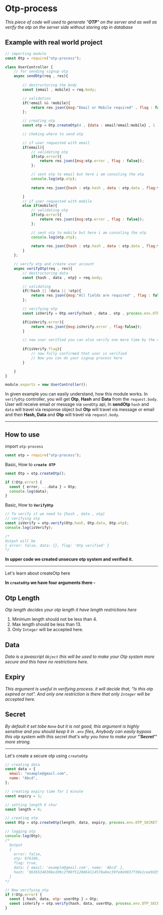 # Otp-process

_This piece of code will used to generate "**OTP**" on the server and as well as verify the otp on the server side without storing otp in database_

## Example with real world project

```javascript
// importing module
const Otp = require("otp-process");

class UserController {
    // for sending signup otp
    async sendOtp(req , res){
        
        // destructuring the body
        const {email , mobile} = req.body;

        // validation
        if(!email && !mobile){
            return res.json({msg:"Email or Mobile required" , flag : false});
        };

        // creating otp
        const otp = Otp.createOtp(4 , {data : email?email:mobile} , 1 , process.env.OTP_SECRET);

        // cheking where to send otp

        // if user requested with email
        if(email){
            // validating otp
            if(otp.error){
                return res.json({msg:otp.error , flag : false});
            };

            // sent otp to email but here i am consoling the otp
            console.log(otp.otp);
            
            return res.json({hash : otp.hash , data : otp.data , flag:true});

        }
        // if user requested with mobile
        else if(mobile){
            // validating otp
            if(otp.error){
                return res.json({msg:otp.error , flag : false});
            };

            // sent otp to mobile but here i am consoling the otp
            console.log(otp.otp);
            
            return res.json({hash : otp.hash , data : otp.data , flag:true});
        }
    };

    // verify otp and create user account
    async verifyOtp(req , res){
        // destructuring data
        const {hash , data , otp} = req.body;

        // validating
        if(!hash || !data || !otp){
            return res.json({msg:"All fields are required" , flag : false});
        };

        // verifying otp
        const isVerify = Otp.verify(hash , data , otp , process.env.OTP_SECRET);

        if(isVerify.error){
            return res.json({msg:isVerify.error , flag:false});
        }

        // now user verified you can also verify one more time by the code given below
        
        if(isVerify.flag){
            // now fully confirmed that user is verified
            // Now you can do your signup process here
        }

    }
}

module.exports = new UserController();
```

In given example you can easily understand, how this module works. In `verifyOtp` controller, you will get **Otp**, **Hash** and **Data** from the ```request.body```. User will receive email or message via ```sendOtp``` api, In **sendOtp** ```hash``` and ```data``` will travel via response object but **Otp** will travel via message or email and then **Hash, Data** and **Otp** will travel via ```request.body```.
***

## How to use

import `otp-process`

```javascript
const otp = require("otp-process");
```

Basic, How to **`create OTP`**

```javascript
const Otp = otp.createOtp();

if (!Otp.error) {
  const { error, ...data } = Otp;
  console.log(data);
}
```

Basic, How to **`VerifyOtp`**

```javascript
// To verify it we need to {hash , data , otp}
// verifying otp
const isVerify = otp.verify(Otp.hash, Otp.data, Otp.otp);
console.log(isVerify);

/*
Output will be
{ error: false, data: {}, flag: 'Otp verified' }
*/
```

**In upper code we created unsecure otp system and verified it.**

---

Let's learn about createOtp here

**In `createOtp` we have four arguments there -**

## Otp Length

_Otp length decides your otp length it have length restrictions here_

1. Minimum length should not be less than 4.
2. Max length should be less than 13.
3. Only `Integer` will be accepted here.

## Data

_Data is a javascript `Object` this will be used to make your Otp system more secure and this have no restrictions here._

## Expiry

_This argument is useful in verifying process. it will decide that, "Is this otp expired or not". And only one restriction is there that only `Integer` will be accepted here._

## Secret

_By default it set tobe `None` but it is not good, this argument is highly sensitive and you should keep it in `.env` files, Anybody can easily bypass this otp system with this secret that's why you have to make your **''Secret''** more strong._

---

Let's create a secure otp using `createOtp`

```javascript
// creating data
const data = {
  email: "example@gmail.com",
  name: "Abcd",
};

// creating expiry time for 1 minute
const expiry = 1;

// setting length 6 char
const length = 6;

// creating otp
const Otp = otp.createOtp(length, data, expiry, process.env.OTP_SECRET);

// logging otp
console.log(Otp);
/*
  Output
  {
    error: false,
    otp: 876186,
    flag: true,
    data: { email: 'example@gmail.com', name: 'Abcd' },
    hash: '9b365348306e109c2f00f5128864114570a8ec39fe0e9837f30e1cee9d35c842.1656484856707'
  }
*/

// Now verifying otp
if (!Otp.error) {
  const { hash, data, otp: userOtp } = Otp;
  const isVerify = otp.verify(hash, data, userOtp, process.env.OTP_SECRET);
}
```
